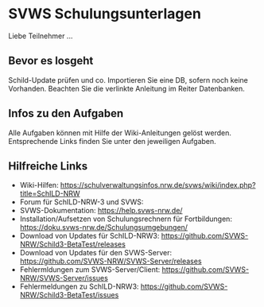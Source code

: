 # SVWS Schulungsunterlagen

Liebe Teilnehmer ...

## Bevor es losgeht
Schild-Update prüfen und co.
Importieren Sie eine DB, sofern noch keine Vorhanden. Beachten Sie die verlinkte Anleitung im Reiter Datenbanken.

## Infos zu den Aufgaben
Alle Aufgaben können mit Hilfe der Wiki-Anleitungen gelöst werden. Entsprechende Links finden Sie unter den jeweiligen Aufgaben. 

## Hilfreiche Links
- Wiki-Hilfen: https://schulverwaltungsinfos.nrw.de/svws/wiki/index.php?title=SchILD-NRW
- Forum für SchILD-NRW-3 und SVWS: 
- SVWS-Dokumentation: https://help.svws-nrw.de/
- Installation/Aufsetzen von Schulungsrechnern für Fortbildungen: https://doku.svws-nrw.de/Schulungsumgebungen/
- Download von Updates für SchILD-NRW3: https://github.com/SVWS-NRW/Schild3-BetaTest/releases
- Download von Updates für den SVWS-Server: https://github.com/SVWS-NRW/SVWS-Server/releases
- Fehlermldungen zum SVWS-Server/Client: https://github.com/SVWS-NRW/SVWS-Server/issues
- Fehlermeldungen zu SchILD-NRW3: https://github.com/SVWS-NRW/Schild3-BetaTest/issues
